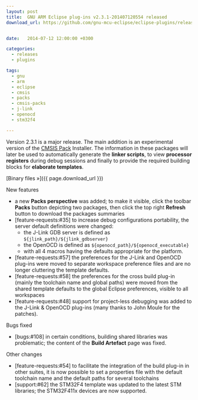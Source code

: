 ```yaml
---
layout: post
title:  GNU ARM Eclipse plug-ins v2.3.1-201407120554 released
download_url: https://github.com/gnu-mcu-eclipse/eclipse-plugins/releases/tag/v2.3.1-201407120554


date:   2014-07-12 12:00:00 +0300

categories:
  - releases
  - plugins

tags:
  - gnu
  - arm
  - eclipse
  - cmsis
  - packs
  - cmsis-packs
  - j-link
  - openocd
  - stm32f4

---
```


Version 2.3.1 is a major release. The main addition is an experimental version of the [CMSIS Pack](http://www.keil.com/pack/doc/cmsis/Pack/html/index.html) Installer. The information in these packages will later be used to automatically generate the **linker scripts**, to view **processor registers** during debug sessions and finally to provide the required building blocks for **elaborate templates**.

[Binary files »]({{ page.download_url }})

New features

- a new **Packs perspective** was added; to make it visible, click the toolbar **Packs** button depicting two packages, then click the top right **Refresh** button to download the packages summaries
- [feature-requests:#35] to increase debug configurations portability, the server default definitions  were changed:
  - the J-Link GDB server is defined as `${jlink_path}/${jlink_gdbserver}`
  - the OpenOCD is defined as `${openocd_path}/${openocd_executable}`
  - with all 4 macros having the defaults appropriate for the platform.
- [feature-requests:#57] the preferences for the J-Link and OpenOCD plug-ins were moved to  separate workspace preference files and are no longer cluttering the template defaults.
- [feature-requests:#58] the preferences for the cross build plug-in (mainly the toolchain name and global paths) were moved from the shared template defaults to the global Eclipse preferences, visible to all workspaces
- [feature-requests:#48] support for project-less debugging was added to the J-Link & OpenOCD plug-ins (many thanks to John Moule for the patches).

Bugs fixed

- [bugs:#108] in certain conditions, building shared libraries was problematic; the content of the **Build Artefact** page was fixed.

Other changes

- [feature-requests:#54] to facilitate the integration of the build plug-in in other suites, it is now possible to set a properties file with the default toolchain name and the default paths for several toolchains
- [support:#62] the STM32F4 template was updated to the latest STM libraries; the STM32F411x devices are now supported.
